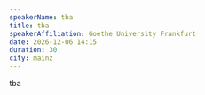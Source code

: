 ```yaml
---
speakerName: tba
title: tba
speakerAffiliation: Goethe University Frankfurt
date: 2026-12-06 14:15
duration: 30
city: mainz
---
```

tba
